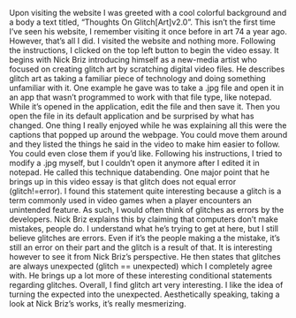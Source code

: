 Upon visiting the website I was greeted with a cool colorful background and a body a text titled, “Thoughts On Glitch[Art]v2.0”. This isn’t the first time I’ve seen his website, I remember visiting it once before in art 74 a year ago. However, that’s all I did. I visited the website and nothing more. Following the instructions, I clicked on the top left button to begin the video essay. It begins with Nick Briz introducing himself as a new-media artist who focused on creating glitch art by scratching digital video files. He describes glitch art as taking a familiar piece of technology and doing something unfamiliar with it. One example he gave was to take a .jpg file and open it in an app that wasn’t programmed to work with that file type, like notepad. While it’s opened in the application, edit the file and then save it. Then you open the file in its default application and be surprised by what has changed. One thing I really enjoyed while he was explaining all this were the captions that popped up around the webpage. You could move them around and they listed the things he said in the video to make him easier to follow. You could even close them if you’d like. Following his instructions, I tried to modify a .jpg myself, but I couldn’t open it anymore after I edited it in notepad. He called this technique databending. One major point that he brings up in this video essay is that glitch does not equal error (glitch!=error). I found this statement quite interesting because a glitch is a term commonly used in video games when a player encounters an unintended feature. As such, I would often think of glitches as errors by the developers. Nick Briz explains this by claiming that computers don’t make mistakes, people do. I understand what he’s trying to get at here, but I still believe glitches are errors. Even if it’s the people making a the mistake, it’s still an error on their part and the glitch is a result of that. It is interesting however to see it from Nick Briz’s perspective. He then states that glitches are always unexpected (glitch == unexpected) which I completely agree with. He brings up a lot more of these interesting conditional statements regarding glitches. Overall, I find glitch art very interesting. I like the idea of turning the expected into the unexpected. Aesthetically speaking, taking a look at Nick Briz’s works, it’s really mesmerizing.

